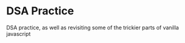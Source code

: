 # DSA Practice
DSA practice, as well as revisiting some of the trickier parts of vanilla javascript

